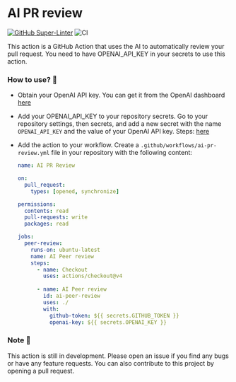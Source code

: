 # AI PR review
[![GitHub Super-Linter](https://github.com/actions/javascript-action/actions/workflows/linter.yml/badge.svg)](https://github.com/super-linter/super-linter)
![CI](https://github.com/actions/javascript-action/actions/workflows/ci.yml/badge.svg)

This action is a GitHub Action that uses the AI to automatically review your pull request. You need to have OPENAI_API_KEY in your secrets to use this action.

### How to use? 🚀

- Obtain your OpenAI API key. You can get it from the OpenAI dashboard [here](https://platform.openai.com/api-keys)
- Add your OPENAI_API_KEY to your repository secrets. Go to your repository settings, then secrets, and add a new secret with the name `OPENAI_API_KEY` and the value of your OpenAI API key. Steps: [here](https://docs.github.com/en/actions/security-guides/using-secrets-in-github-actions#creating-secrets-for-a-repository)

- Add the action to your workflow. Create a `.github/workflows/ai-pr-review.yml` file in your repository with the following content:
  ```yaml
  name: AI PR Review
  
  on:
    pull_request:
      types: [opened, synchronize]
  
  permissions:
    contents: read
    pull-requests: write
    packages: read

  jobs:
    peer-review:
      runs-on: ubuntu-latest
      name: AI Peer review
      steps:
        - name: Checkout
          uses: actions/checkout@v4
        
        - name: AI Peer review
          id: ai-peer-review
          uses: ./
          with:
            github-token: ${{ secrets.GITHUB_TOKEN }}
            openai-key: ${{ secrets.OPENAI_KEY }}
  ```

### Note 🫡

This action is still in development. Please open an issue if you find any bugs or have any feature requests. You can also contribute to this project by opening a pull request.
